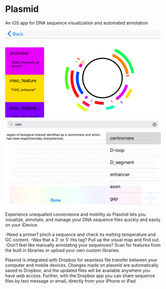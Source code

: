 # Plasmid

An iOS app for DNA sequence visualization and automated annotation

![](https://github.com/AckerDWM/Plasmid/blob/master/us-iphone-1-plasmid.jpeg)
![](https://github.com/AckerDWM/Plasmid/blob/master/us-iphone-5-plasmid.jpeg)

Experience unequalled convenience and mobility as Plasmid lets you visualize, annotate, and manage your DNA sequence files quickly and easily on your iDevice.

-Need a primer? pinch a sequence and check its melting temperature and GC content.
-Was that a 3’ or 5’ His tag? Pull up the visual map and find out.
-Don’t feel like manually annotating your sequences? Scan for features from the built in libraries or upload your own custom libraries.

Plasmid is integrated with Dropbox for seamless file transfer between your computer and mobile devices. Changes made on plasmid are automatically saved to Dropbox, and the updated files will be available anywhere you have web access. Further, with the Dropbox app you can share sequence files by text message or email, directly from your iPhone or iPad.
